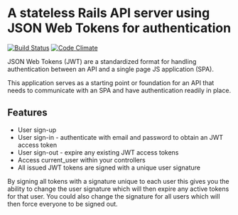 # A stateless Rails API server using JSON Web Tokens for authentication

[![Build Status](https://travis-ci.org/BenBarber/jwt-rails-api.svg?branch=master)](https://travis-ci.org/BenBarber/jwt-rails-api) [![Code Climate](https://codeclimate.com/github/BenBarber/jwt-rails-api/badges/gpa.svg)](https://codeclimate.com/github/BenBarber/jwt-rails-api)

JSON Web Tokens (JWT) are a standardized format for handling authentication between an API and a single page JS application (SPA). 

This application serves as a starting point or foundation for an API that needs to communicate with an SPA and have authentication readily in place.

## Features

* User sign-up
* User sign-in - authenticate with email and password to obtain an JWT access token
* User sign-out - expire any existing JWT access tokens
* Access current_user within your controllers
* All issued JWT tokens are signed with a unique user signature

By signing all tokens with a signature unique to each user this gives you the ability to change the user signature which will then expire any active tokens for that user. You could also change the signature for all users which will then force everyone to be signed out.